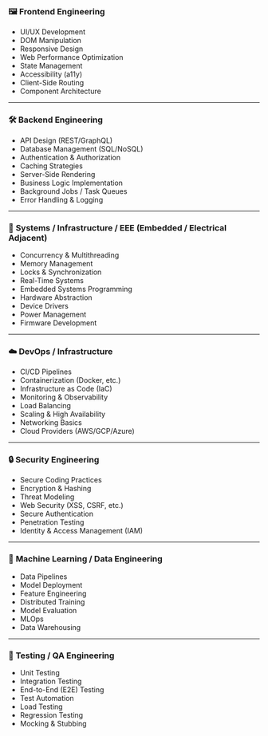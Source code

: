 ### 🖼️ **Frontend Engineering**

- UI/UX Development
- DOM Manipulation
- Responsive Design
- Web Performance Optimization
- State Management
- Accessibility (a11y)
- Client-Side Routing
- Component Architecture

---

### 🛠️ **Backend Engineering**

- API Design (REST/GraphQL)
- Database Management (SQL/NoSQL)
- Authentication & Authorization
- Caching Strategies
- Server-Side Rendering
- Business Logic Implementation
- Background Jobs / Task Queues
- Error Handling & Logging

---

### 🧵 **Systems / Infrastructure / EEE (Embedded / Electrical Adjacent)**

- Concurrency & Multithreading
- Memory Management
- Locks & Synchronization
- Real-Time Systems
- Embedded Systems Programming
- Hardware Abstraction
- Device Drivers
- Power Management
- Firmware Development

---

### ☁️ **DevOps / Infrastructure**

- CI/CD Pipelines
- Containerization (Docker, etc.)
- Infrastructure as Code (IaC)
- Monitoring & Observability
- Load Balancing
- Scaling & High Availability
- Networking Basics
- Cloud Providers (AWS/GCP/Azure)

---

### 🔒 **Security Engineering**

- Secure Coding Practices
- Encryption & Hashing
- Threat Modeling
- Web Security (XSS, CSRF, etc.)
- Secure Authentication
- Penetration Testing
- Identity & Access Management (IAM)

---

### 🤖 **Machine Learning / Data Engineering**

- Data Pipelines
- Model Deployment
- Feature Engineering
- Distributed Training
- Model Evaluation
- MLOps
- Data Warehousing

---

### 🧪 **Testing / QA Engineering**

- Unit Testing
- Integration Testing
- End-to-End (E2E) Testing
- Test Automation
- Load Testing
- Regression Testing
- Mocking & Stubbing

